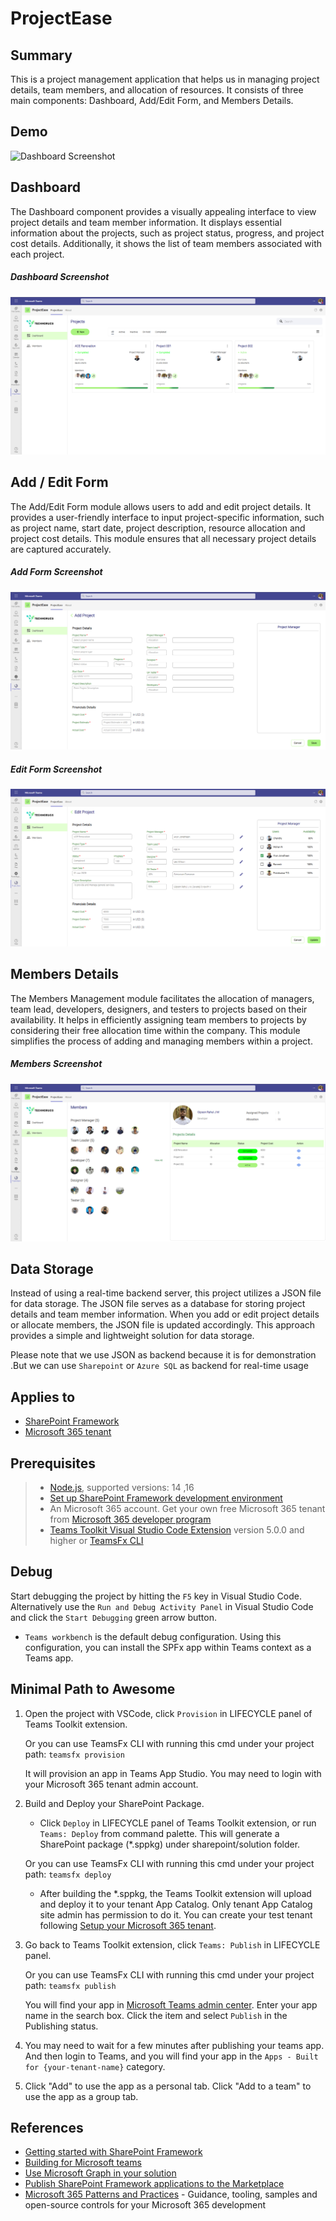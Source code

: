 # ProjectEase

## Summary

This is a project management application that helps us in managing project details, team members, and allocation of resources. It consists of three main components: Dashboard, Add/Edit Form, and Members Details.

## Demo

![Dashboard Screenshot](https://github.com/GipsonRahul/ProjectManagementSystem/blob/main/src/src/ExternalDocs/ProjectEaseDemo.gif?raw=true)

## Dashboard

The Dashboard component provides a visually appealing interface to view project details and team member information. It displays essential information about the projects, such as project status, progress, and project cost details. Additionally, it shows the list of team members associated with each project.

##### Dashboard Screenshot

![Dashboard Screenshot](https://github.com/GipsonRahul/ProjectManagementSystem/blob/main/src/src/ExternalDocs/ProjectEase_Dashboard.png?raw=true)

## Add / Edit Form

The Add/Edit Form module allows users to add and edit project details. It provides a user-friendly interface to input project-specific information, such as project name, start date, project description, resource allocation and project cost details. This module ensures that all necessary project details are captured accurately.

##### Add Form Screenshot
![Add/Edit Form Screenshot](https://github.com/GipsonRahul/ProjectManagementSystem/blob/main/src/src/ExternalDocs/ProjectEase_AddForm.png?raw=true)

##### Edit Form Screenshot
![Add/Edit Form Screenshot](https://github.com/GipsonRahul/ProjectManagementSystem/blob/main/src/src/ExternalDocs/ProjectEase_UpdateForm.png?raw=true)

## Members Details

The Members Management module facilitates the allocation of managers, team lead, developers, designers, and testers to projects based on their availability. It helps in efficiently assigning team members to projects by considering their free allocation time within the company. This module simplifies the process of adding and managing members within a project.

##### Members Screenshot
![Members Management Screenshot](https://github.com/GipsonRahul/ProjectManagementSystem/blob/main/src/src/ExternalDocs/ProjectEase_Members.png?raw=true)

## Data Storage

Instead of using a real-time backend server, this project utilizes a JSON file for data storage. The JSON file serves as a database for storing project details and team member information. When you add or edit project details or allocate members, the JSON file is updated accordingly. This approach provides a simple and lightweight solution for data storage.

Please note that we use JSON as backend because it is for demonstration .But we can use `Sharepoint` or `Azure SQL` as backend for real-time usage

## Applies to

- [SharePoint Framework](https://aka.ms/spfx)
- [Microsoft 365 tenant](https://docs.microsoft.com/en-us/sharepoint/dev/spfx/set-up-your-developer-tenant)

## Prerequisites

> - [Node.js](https://nodejs.org/), supported versions: 14 ,16
> - [Set up SharePoint Framework development environment](https://aka.ms/teamsfx-spfx-dev-environment-setup)
> - An Microsoft 365 account. Get your own free Microsoft 365 tenant from [Microsoft 365 developer program](https://developer.microsoft.com/en-us/microsoft-365/dev-program)
> - [Teams Toolkit Visual Studio Code Extension](https://aka.ms/teams-toolkit) version 5.0.0 and higher or [TeamsFx CLI](https://aka.ms/teamsfx-cli)

## Debug

Start debugging the project by hitting the `F5` key in Visual Studio Code. Alternatively use the `Run and Debug Activity Panel` in Visual Studio Code and click the `Start Debugging` green arrow button.

- `Teams workbench` is the default debug configuration. Using this configuration, you can install the SPFx app within Teams context as a Teams app.

## Minimal Path to Awesome

1. Open the project with VSCode, click `Provision` in LIFECYCLE panel of Teams Toolkit extension.

    Or you can use TeamsFx CLI with running this cmd under your project path:
    `teamsfx provision`

    It will provision an app in Teams App Studio. You may need to login with your Microsoft 365 tenant admin account.

2. Build and Deploy your SharePoint Package.
    - Click `Deploy` in LIFECYCLE panel of Teams Toolkit extension, or run `Teams: Deploy` from command palette. This will generate a SharePoint package (*.sppkg) under sharepoint/solution folder.
  
    Or you can use TeamsFx CLI with running this cmd under your project path:
        `teamsfx deploy`

    - After building the *.sppkg, the Teams Toolkit extension will upload and deploy it to your tenant App Catalog. Only tenant App Catalog site admin has permission to do it. You can create your test tenant following [Setup your Microsoft 365 tenant](https://docs.microsoft.com/en-us/sharepoint/dev/spfx/set-up-your-developer-tenant).
3. Go back to Teams Toolkit extension, click `Teams: Publish` in LIFECYCLE panel.

    Or you can use TeamsFx CLI with running this cmd under your project path:
        `teamsfx publish`

    You will find your app in [Microsoft Teams admin center](https://admin.teams.microsoft.com/policies/manage-apps). Enter your app name in the search box. Click the item and select `Publish` in the Publishing status.

4. You may need to wait for a few minutes after publishing your teams app. And then login to Teams, and you will find your app in the `Apps - Built for {your-tenant-name}` category.

5. Click "Add" to use the app as a personal tab. Click "Add to a team" to use the app as a group tab.

## References

- [Getting started with SharePoint Framework](https://docs.microsoft.com/en-us/sharepoint/dev/spfx/set-up-your-developer-tenant)
- [Building for Microsoft teams](https://docs.microsoft.com/en-us/sharepoint/dev/spfx/build-for-teams-overview)
- [Use Microsoft Graph in your solution](https://docs.microsoft.com/en-us/sharepoint/dev/spfx/web-parts/get-started/using-microsoft-graph-apis)
- [Publish SharePoint Framework applications to the Marketplace](https://docs.microsoft.com/en-us/sharepoint/dev/spfx/publish-to-marketplace-overview)
- [Microsoft 365 Patterns and Practices](https://aka.ms/m365pnp) - Guidance, tooling, samples and open-source controls for your Microsoft 365 development
